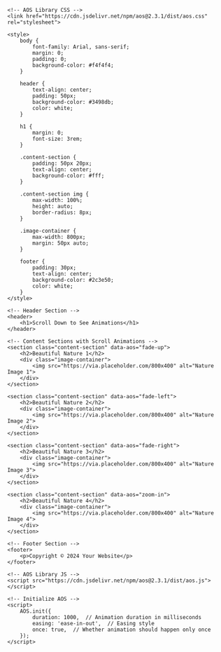 <!DOCTYPE html>
<html lang="en">
<head>
    <meta charset="UTF-8">
    <meta name="viewport" content="width=device-width, initial-scale=1.0">
    <title>Scroll Triggered Animation</title>
    
    <!-- AOS Library CSS -->
    <link href="https://cdn.jsdelivr.net/npm/aos@2.3.1/dist/aos.css" rel="stylesheet">

    <style>
        body {
            font-family: Arial, sans-serif;
            margin: 0;
            padding: 0;
            background-color: #f4f4f4;
        }

        header {
            text-align: center;
            padding: 50px;
            background-color: #3498db;
            color: white;
        }

        h1 {
            margin: 0;
            font-size: 3rem;
        }

        .content-section {
            padding: 50px 20px;
            text-align: center;
            background-color: #fff;
        }

        .content-section img {
            max-width: 100%;
            height: auto;
            border-radius: 8px;
        }

        .image-container {
            max-width: 800px;
            margin: 50px auto;
        }

        footer {
            padding: 30px;
            text-align: center;
            background-color: #2c3e50;
            color: white;
        }
    </style>
</head>
<body>

    <!-- Header Section -->
    <header>
        <h1>Scroll Down to See Animations</h1>
    </header>

    <!-- Content Sections with Scroll Animations -->
    <section class="content-section" data-aos="fade-up">
        <h2>Beautiful Nature 1</h2>
        <div class="image-container">
            <img src="https://via.placeholder.com/800x400" alt="Nature Image 1">
        </div>
    </section>

    <section class="content-section" data-aos="fade-left">
        <h2>Beautiful Nature 2</h2>
        <div class="image-container">
            <img src="https://via.placeholder.com/800x400" alt="Nature Image 2">
        </div>
    </section>

    <section class="content-section" data-aos="fade-right">
        <h2>Beautiful Nature 3</h2>
        <div class="image-container">
            <img src="https://via.placeholder.com/800x400" alt="Nature Image 3">
        </div>
    </section>

    <section class="content-section" data-aos="zoom-in">
        <h2>Beautiful Nature 4</h2>
        <div class="image-container">
            <img src="https://via.placeholder.com/800x400" alt="Nature Image 4">
        </div>
    </section>

    <!-- Footer Section -->
    <footer>
        <p>Copyright © 2024 Your Website</p>
    </footer>

    <!-- AOS Library JS -->
    <script src="https://cdn.jsdelivr.net/npm/aos@2.3.1/dist/aos.js"></script>

    <!-- Initialize AOS -->
    <script>
        AOS.init({
            duration: 1000,  // Animation duration in milliseconds
            easing: 'ease-in-out',  // Easing style
            once: true,  // Whether animation should happen only once
        });
    </script>
    
</body>
</html>
